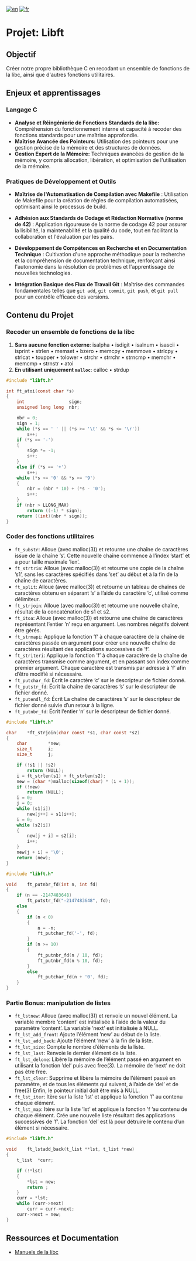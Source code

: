 [![en](https://img.shields.io/badge/lang-en-pink.svg)](https://github.com/nfauconn/libft/blob/master/README.md)
[![fr](https://img.shields.io/badge/lang-fr-purple.svg)](https://github.com/nfauconn/libft/blob/master/README.fr.md)

# Projet: Libft

## Objectif
Créer notre propre bibliothèque C en recodant un ensemble de fonctions de la libc, ainsi que d'autres fonctions utilitaires.

## Enjeux et apprentissages

### Langage C
  - **Analyse et Réingénierie de Fonctions Standards de la libc:** Compréhension du fonctionnement interne et capacité à recoder des fonctions standards pour une maîtrise approfondie.
  - **Maîtrise Avancée des Pointeurs:** Utilisation des pointeurs pour une gestion précise de la mémoire et des structures de données.
  - **Gestion Expert de la Mémoire:** Techniques avancées de gestion de la mémoire, y compris allocation, libération, et optimisation de l'utilisation de la mémoire.

### Pratiques de Développement et Outils

- **Maîtrise de l'Automatisation de Compilation avec Makefile** : Utilisation de Makefile pour la création de règles de compilation automatisées, optimisant ainsi le processus de build.
  
- **Adhésion aux Standards de Codage et Rédaction Normative (norme de 42)** : Application rigoureuse de la norme de codage 42 pour assurer la lisibilité, la maintenabilité et la qualité du code, tout en facilitant la collaboration et l'évaluation par les pairs.

- **Développement de Compétences en Recherche et en Documentation Technique** : Cultivation d'une approche méthodique pour la recherche et la compréhension de documentation technique, renforçant ainsi l'autonomie dans la résolution de problèmes et l'apprentissage de nouvelles technologies.

- **Intégration Basique des Flux de Travail Git** : Maîtrise des commandes fondamentales telles que `git add`, `git commit`, `git push`, et `git pull` pour un contrôle efficace des versions.

## Contenu du Projet

### Recoder un ensemble de fonctions de la libc
1. **Sans aucune fonction externe**: isalpha
• isdigit • isalnum • isascii • isprint • strlen • memset • bzero • memcpy • memmove • strlcpy • strlcat • toupper • tolower • strchr • strrchr • strncmp • memchr • memcmp • strnstr • atoi
2. **En utilisant uniquement `malloc`**: calloc
• strdup
```c
#include "libft.h"

int	ft_atoi(const char *s)
{
	int					sign;
	unsigned long long	nbr;

	nbr = 0;
	sign = 1;
	while (*s == ' ' || (*s >= '\t' && *s <= '\r'))
		s++;
	if (*s == '-')
	{
		sign *= -1;
		s++;
	}
	else if (*s == '+')
		s++;
	while (*s >= '0' && *s <= '9')
	{
		nbr = (nbr * 10) + (*s - '0');
		s++;
	}
	if (nbr > LLONG_MAX)
		return ((-1) * sign);
	return ((int)(nbr * sign));
}
```
### Coder des fonctions utilitaires
- `ft_substr`: Alloue (avec malloc(3)) et retourne une chaîne de caractères issue de la chaîne ’s’.  Cette nouvelle chaîne commence à l’index ’start’ et a pour taille maximale ’len’.
- `ft_strtrim`: Alloue (avec malloc(3)) et retourne une copie de la chaîne ’s1’, sans les caractères spécifiés dans ’set’ au début et à la fin de la chaîne de caractères.
- `ft_split`: Alloue (avec malloc(3)) et retourne un tableau de chaînes de caractères obtenu en séparant ’s’ à l’aide du caractère ’c’, utilisé comme délimiteur.
- `ft_strjoin`: Alloue (avec malloc(3)) et retourne une nouvelle chaîne, résultat de la concaténation de s1 et s2.
- `ft_itoa`: Alloue (avec malloc(3)) et retourne une chaîne de caractères représentant l’entier ’n’ reçu en argument. Les nombres négatifs doivent être gérés.
- `ft_strmapi`: Applique la fonction ’f’ à chaque caractère de la chaîne de caractères passée en argument pour créer une nouvelle chaîne de caractères résultant des applications successives de ’f’.
- `ft_striteri`: Applique la fonction ’f’ à chaque caractère de la chaîne de caractères transmise comme argument, et en passant son index comme premier argument.  Chaque caractère est transmis par adresse à ’f’ afin d’être modifié si nécessaire.
- `ft_putchar_fd`: Écrit le caractère ’c’ sur le descripteur de fichier donné.
- `ft_putstr_fd`: Écrit la chaîne de caractères ’s’ sur le descripteur de fichier donné.
- `ft_putendl_fd`: Écrit La chaîne de caractères ’s’ sur le descripteur de fichier donné suivie d’un retour à la ligne.
- `ft_putnbr_fd`: Écrit l’entier ’n’ sur le descripteur de fichier donné.

```c
#include "libft.h"

char	*ft_strjoin(char const *s1, char const *s2)
{
	char		*new;
	size_t		i;
	size_t		j;

	if (!s1 || !s2)
		return (NULL);
	i = ft_strlen(s1) + ft_strlen(s2);
	new = (char *)malloc(sizeof(char) * (i + 1));
	if (!new)
		return (NULL);
	i = 0;
	j = 0;
	while (s1[i])
		new[j++] = s1[i++];
	i = 0;
	while (s2[i])
	{
		new[j + i] = s2[i];
		i++;
	}
	new[j + i] = '\0';
	return (new);
}
```

```c
#include "libft.h"

void	ft_putnbr_fd(int n, int fd)
{
	if (n == -2147483648)
		ft_putstr_fd("-2147483648", fd);
	else
	{
		if (n < 0)
		{
			n = -n;
			ft_putchar_fd('-', fd);
		}
		if (n >= 10)
		{
			ft_putnbr_fd(n / 10, fd);
			ft_putnbr_fd(n % 10, fd);
		}
		else
			ft_putchar_fd(n + '0', fd);
	}
}
```
 
### Partie Bonus: manipulation de listes
- `ft_lstnew`: Alloue (avec malloc(3)) et renvoie un nouvel élément. La variable membre ’content’ est initialisée à l’aide de la valeur du paramètre ’content’. La variable ’next’ est initialisée à NULL.
- `ft_lst_add_front`: Ajoute l’élément ’new’ au début de la liste.
- `ft_lst_add_back`: Ajoute l’élément ’new’ à la fin de la liste.
- `ft_lst_size`: Compte le nombre d’éléments de la liste.
- `ft_lst_last`: Renvoie le dernier élément de la liste.
- `ft_lst_delone`: Libère la mémoire de l’élément passé en argument en utilisant la fonction ’del’ puis avec free(3). La mémoire de ’next’ ne doit pas être free.
- `ft_lst_clear`: Supprime et libère la mémoire de l’élément passé en paramètre, et de tous les éléments qui suivent, à l’aide de ’del’ et de free(3) Enfin, le pointeur initial doit être mis à NULL.
- `ft_lst_iter`: Itère sur la liste ’lst’ et applique la fonction ’f’ au contenu chaque élément.
- `ft_lst_map`: Itère sur la liste ’lst’ et applique la fonction ’f ’au contenu de chaque élément. Crée une nouvelle liste résultant des applications successives de ’f’. La fonction ’del’ est là pour détruire le contenu d’un élément si nécessaire.

```c
#include "libft.h"

void	ft_lstadd_back(t_list **lst, t_list *new)
{
	t_list	*curr;

	if (!*lst)
	{
		*lst = new;
		return ;
	}
	curr = *lst;
	while (curr->next)
		curr = curr->next;
	curr->next = new;
}
```

## Ressources et Documentation
- [Manuels de la libc](https://linux.die.net/man/)